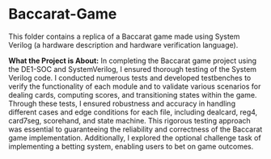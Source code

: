 # Baccarat-Game
This folder contains a replica of a Baccarat game made using System Verilog (a hardware description and hardware verification language). 

**What the Project is About:** In completing the Baccarat game project using the DE1-SOC and SystemVerilog, I ensured thorough testing of the System Verilog code. I conducted numerous tests and developed testbenches to verify the functionality of each module and to validate various scenarios for dealing cards, computing scores, and transitioning states within the game. Through these tests, I ensured robustness and accuracy in handling different cases and edge conditions for each file, including dealcard, reg4, card7seg, scorehand, and state machine. This rigorous testing approach was essential to guaranteeing the reliability and correctness of the Baccarat game implementation. Additionally, I explored the optional challenge task of implementing a betting system, enabling users to bet on game outcomes. 
 

